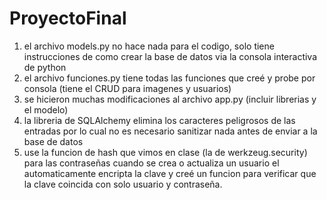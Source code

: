 # ProyectoFinal
1) el archivo models.py no hace nada para el codigo, solo tiene instrucciones de como crear la base de datos via la consola interactiva de python
2) el archivo funciones.py tiene todas las funciones que creé y probe por consola (tiene el CRUD para imagenes y usuarios)
3) se hicieron muchas modificaciones al archivo app.py (incluir librerias y el modelo)
4) la libreria de SQLAlchemy elimina los caracteres peligrosos de las entradas por lo cual no es necesario sanitizar nada antes de enviar a la base de datos
5) use la funcion de hash que vimos en clase (la de werkzeug.security) para las contraseñas cuando se crea o actualiza un usuario el automaticamente encripta la clave y creé un funcion para verificar que la clave coincida con solo usuario y contraseña.
